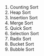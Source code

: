 1. Counting Sort
2. Heap Sort
3. Insertion Sort
4. Merge Sort
5. Quick Sort
6. Selection Sort
7. Radix Sort
8. Bucket Sort
9. Bubble Sort
